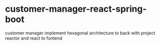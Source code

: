 # customer-manager-react-spring-boot
customer manager implement hexagonal architecture to back with project reactor and react to fontend
